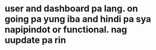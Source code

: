 # user and dashboard pa lang. on going pa yung iba and hindi pa sya napipindot or functional. nag uupdate pa rin
